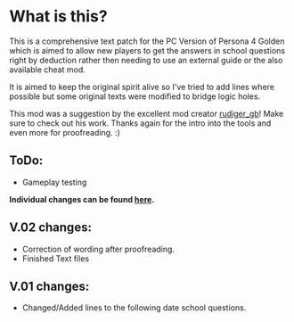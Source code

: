 # What is this?

This is a comprehensive text patch for the PC Version of Persona 4 Golden which is aimed to allow new players to get the answers in school questions right by deduction rather then needing to use an external guide or the also available cheat mod.

It is aimed to keep the original spirit alive so I've tried to add lines where possible but some  original texts were modified to bridge logic holes. 

This mod was a suggestion by the excellent mod creator [rudiger_gb](https://gamebanana.com/members/1491857)! Make sure to check out his work. Thanks again for the intro into the tools and even more for proofreading. :) 

## ToDo:
* Gameplay testing

**Individual changes can be found [here](CHANGES.md).**

## V.02 changes:
- Correction of wording after proofreading.
- Finished Text files

## V.01 changes:
- Changed/Added lines to the following date school questions. 


